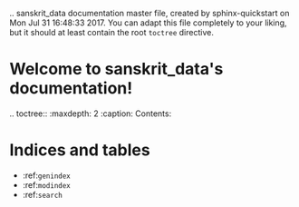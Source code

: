 .. sanskrit_data documentation master file, created by
   sphinx-quickstart on Mon Jul 31 16:48:33 2017.
   You can adapt this file completely to your liking, but it should at least
   contain the root `toctree` directive.

Welcome to sanskrit_data's documentation!
=========================================

.. toctree::
   :maxdepth: 2
   :caption: Contents:



Indices and tables
==================

* :ref:`genindex`
* :ref:`modindex`
* :ref:`search`
